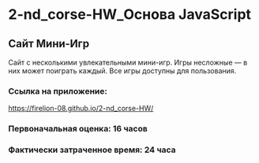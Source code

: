 # 2-nd_corse-HW_Основа JavaScript

## Сайт Мини-Игр
Сайт с несколькими увлекательными мини-игр.
Игры несложные — в них может поиграть каждый.
Все игры доступны для пользования.

### Ссылка на приложение:
https://firelion-08.github.io/2-nd_corse-HW/

### Первоначальная оценка: 16 часов

### Фактически затраченное время: 24 часа
